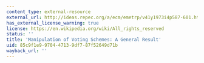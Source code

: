 ```yaml
---
content_type: external-resource
external_url: http://ideas.repec.org/a/ecm/emetrp/v41y1973i4p587-601.html
has_external_license_warning: true
license: https://en.wikipedia.org/wiki/All_rights_reserved
status: ''
title: 'Manipulation of Voting Schemes: A General Result'
uid: 85c9f1e9-9704-4713-9df7-87f52649d71b
wayback_url: ''
---
```

